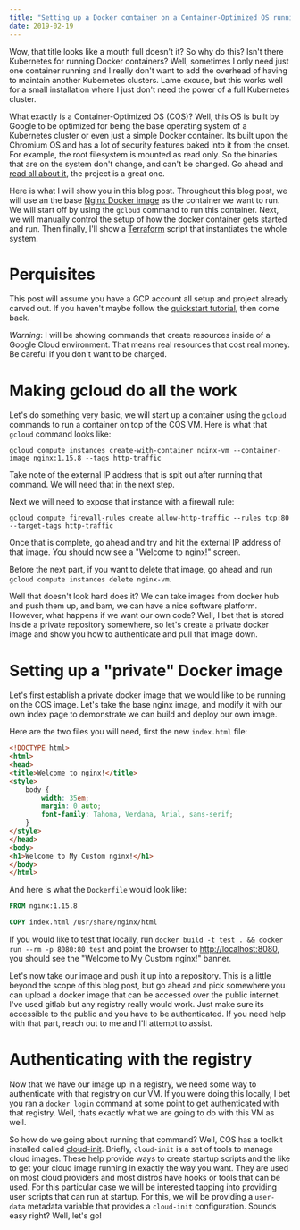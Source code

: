 ```yaml
---
title: "Setting up a Docker container on a Container-Optimized OS running on the Google Cloud"
date: 2019-02-19
---
```


Wow, that title looks like a mouth full doesn't it? So why do this? Isn't there Kubernetes for running Docker containers? Well, sometimes I only need just one container running and I really don't want to add the overhead of having to maintain another Kubernetes clusters. Lame excuse, but this works well for a small installation where I just don't need the power of a full Kubernetes cluster.

What exactly is a Container-Optimized OS (COS)? Well, this OS is built by Google to be optimized for being the base operating system of a Kubernetes cluster or even just a simple Docker container. Its built upon the Chromium OS and has a lot of security features baked into it from the onset. For example, the root filesystem is mounted as read only. So the binaries that are on the system don't change, and can't be changed. Go ahead and [read all about it](https://cloud.google.com/container-optimized-os/docs/), the project is a great one.

Here is what I will show you in this blog post. Throughout this blog post, we will use an the base [Nginx Docker image](https://hub.docker.com/_/nginx) as the container we want to run. We will start off by using the `gcloud` command to run this container. Next, we will manually control the setup of how the docker container gets started and run. Then finally, I'll show a [Terraform](https://www.terraform.io/) script that instantiates the whole system.

# Perquisites
This post will assume you have a GCP account all setup and project already carved out. If you haven't maybe follow the [quickstart tutorial](https://cloud.google.com/compute/docs/quickstart-linux), then come back.

*Warning*: I will be showing commands that create resources inside of a Google Cloud environment. That means real resources that cost real money. Be careful if you don't want to be charged.

# Making gcloud do all the work
Let's do something very basic, we will start up a container using the `gcloud` commands to run a container on top of the COS VM. Here is what that `gcloud` command looks like:

```
gcloud compute instances create-with-container nginx-vm --container-image nginx:1.15.8 --tags http-traffic
```

Take note of the external IP address that is spit out after running that command. We will need that in the next step.

Next we will need to expose that instance with a firewall rule:

```
gcloud compute firewall-rules create allow-http-traffic --rules tcp:80 --target-tags http-traffic
```

Once that is complete, go ahead and try and hit the external IP address of that image. You should now see a "Welcome to nginx!" screen.

Before the next part, if you want to delete that image, go ahead and run `gcloud compute instances delete nginx-vm`.

Well that doesn't look hard does it? We can take images from docker hub and push them up, and bam, we can have a nice software platform. However, what happens if we want our own code? Well, I bet that is stored inside a private repository somewhere, so let's create a private docker image and show you how to authenticate and pull that image down.

# Setting up a "private" Docker image

Let's first establish a private docker image that we would like to be running on the COS image. Let's take the base nginx image, and modify it with our own index page to demonstrate we can build and deploy our own image.

Here are the two files you will need, first the new `index.html` file:

```html
<!DOCTYPE html>
<html>
<head>
<title>Welcome to nginx!</title>
<style>
    body {
        width: 35em;
        margin: 0 auto;
        font-family: Tahoma, Verdana, Arial, sans-serif;
    }
</style>
</head>
<body>
<h1>Welcome to My Custom nginx!</h1>
</body>
</html>
```

And here is what the `Dockerfile` would look like:

```Dockerfile
FROM nginx:1.15.8

COPY index.html /usr/share/nginx/html
```

If you would like to test that locally, run `docker build -t test . && docker run --rm -p 8080:80 test` and point the browser to [http://localhost:8080](http://localhost:8080), you should see the "Welcome to My Custom nginx!" banner.

Let's now take our image and push it up into a repository. This is a little beyond the scope of this blog post, but go ahead and pick somewhere you can upload a docker image that can be accessed over the public internet. I've used gitlab but any registry really would work. Just make sure its accessible to the public and you have to be authenticated. If you need help with that part, reach out to me and I'll attempt to assist.

# Authenticating with the registry

Now that we have our image up in a registry, we need some way to authenticate with that registry on our VM. If you were doing this locally, I bet you ran a `docker login` command at some point to get authenticated with that registry. Well, thats exactly what we are going to do with this VM as well.

So how do we going about running that command? Well, COS has a toolkit installed called [cloud-init](https://cloudinit.readthedocs.io/en/latest/). Briefly, `cloud-init` is a set of tools to manage cloud images. These help provide ways to create startup scripts and the like to get your cloud image running in exactly the way you want. They are used on most cloud providers and most distros have hooks or tools that can be used. For this particular case we will be interested tapping into providing user scripts that can run at startup. For this, we will be providing a `user-data` metadata variable that provides a `cloud-init` configuration. Sounds easy right? Well, let's go!
